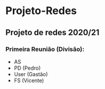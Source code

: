 # Projeto-Redes
Projeto de redes 2020/21
--

### Primeira Reunião (Divisão):
- AS
- PD    (Pedro)
- User  (Gastão)
- FS    (Vicente)

